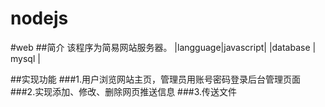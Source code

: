 # nodejs

#web
##简介
该程序为简易网站服务器。
  |langguage|javascript|
  |database |  mysql   |

##实现功能
###1.用户浏览网站主页，管理员用账号密码登录后台管理页面
###2.实现添加、修改、删除网页推送信息
###3.传送文件
